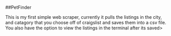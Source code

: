 ##PetFinder

This is my first simple web scraper, currently it pulls the listings in the city, and catagory that you choose off of craigslist and saves them into a csv file. You also have the option to view the listings in the terminal after its saved>